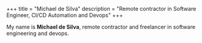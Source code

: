 +++
title = "Michael de Silva"
description = "Remote contractor in Software Engineer, CI/CD Automation and Devops"
+++

My name is **Michael de Silva**, remote contractor and freelancer in software engineering and devops.
